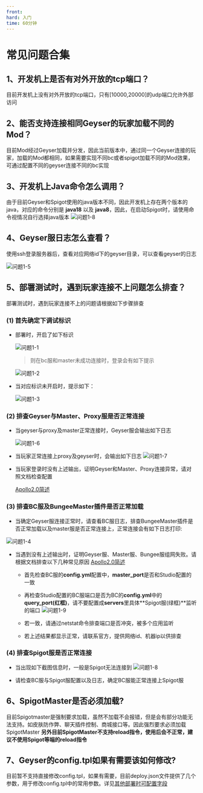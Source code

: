 ```yaml
---
front: 
hard: 入门
time: 60分钟
---
```


# 常见问题合集
## 1、开发机上是否有对外开放的tcp端口？
目前开发机上没有对外开放的tcp端口，只有[10000,20000]的udp端口允许外部访问

## 2、能否支持连接相同Geyser的玩家加载不同的Mod？

目前Mod经过Geyser加载并分发，因此当前版本中，通过同一个Geyser连接的玩家，加载的Mod都相同，如果需要实现不同bc或者spigot加载不同的Mod效果，可通过配置不同的geyser连接不同的bc实现

## 3、开发机上Java命令怎么调用？

由于目前Geyser和Spigot使用的java版本不同，因此开发机上存在两个版本的java，对应的命令分别是 **java18** 以及 **java8**，因此，在启动Spigot时，请使用命令视情况自行选择java版本
     ![问题1-8](./res/quest8.png)

## 4、Geyser服日志怎么查看？
使用ssh登录服务器后，查看对应网络id下的geyser目录，可以查看geyser的日志

![问题1-5](./res/quest5.png)

## 5、部署测试时，遇到玩家连接不上问题怎么排查？
部署测试时，遇到玩家连接不上的问题请根据如下步骤排查
### (1) 首先确定下调试标识
  - 部署时，开启了如下标识

    ![问题1-1](./res/quest2.png)

    > 则在bc服和master未成功连接时，登录会有如下提示

    ![问题1-2](./res/quest1.png)

  - 当对应标识未开启时，提示如下：

    ![问题1-3](./res/quest3.png)

### (2) 排查Geyser与Master、Proxy服是否正常连接


- 当geyser与proxy及master正常连接时，Geyser服会输出如下日志

    ![问题1-6](./res/quest6.png)

- 当玩家正常连接上proxy及geyser时，会输出如下日志
    ![问题1-7](./res/quest7.png)
  
- 当玩家登录时没有上述输出，证明Geyser和Master、Proxy连接异常，请对照文档检查配置
  
  [Apollo2.0简述](./10-支持基岩版客户端的Java版网络游戏概述.md)

### (3) 排查BC服及BungeeMaster插件是否正常加载

- 当确定Geyser服连接正常时，请查看BC服日志，排查BungeeMaster插件是否正常加载以及master服是否正常连接上，正常连接会有如下日志打印:

![问题1-4](./res/quest4.png)
- 当遇到没有上述输出时，证明Geyser服、Master服、Bungee服组网失败。请根据文档排查以下几种常见原因
[Apollo2.0简述](./10-支持基岩版客户端的Java版网络游戏概述.md)
  - 首先检查BC服的**config.yml**配置中，**master_port**是否和Studio配置的一致

  - 再检查Studio配置的BC服端口是否为BC的**config.yml**中的**query_port(红框)**，请不要配置成**servers**里具体**Spigot服(绿框)**监听的端口
    ![问题1-9](./res/quest10.png)

  - 若一致，请通过netstat命令排查端口是否冲突，被多个应用监听

  - 若上述结果都显示正常，请联系官方，提供网络id、机器ip以供排查

### (4) 排查Spigot服是否正常连接

- 当出现如下截图信息时，一般是Spigot无法连接到
![问题1-8](./res/quest9.png)

- 请检查BC服与Spigot服配置以及日志，确定BC服能正常连接上Spigot服

## 6、SpigotMaster是否必须加载?
目前Spigotmaster是强制要求加载，虽然不加载不会报错，但是会有部分功能无法支持。如皮肤防作弊、聊天插件控制、商城接口等。因此强烈要求必须加载SpigotMaster
**另外目前SpigotMaster不支持reload指令，使用后会不正常，建议不使用Spigot等端的reload指令**

## 7、Geyser的config.tpl如果有需要该如何修改?
目前暂不支持直接修改config.tpl，如果有需要，目前deploy.json文件提供了几个参数，用于修改config.tpl中的常用参数。详见[其他部署时可配置字段](./13-其他部署时可配置字段.md)


